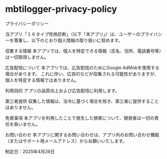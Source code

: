 # mbtilogger-privacy-policy
プライバシーポリシー

当アプリ「１６タイプ性格診断」（以下「本アプリ」）は、ユーザーのプライバシーを尊重し、以下のとおり個人情報の取り扱いに努めます。

収集する情報 本アプリでは、個人を特定できる情報（氏名、住所、電話番号等）は一切取得しません。

広告配信について 本アプリでは、広告配信のためにGoogle AdMobを使用する場合があります。 これに伴い、広告IDなどが収集される可能性がありますが、個人を特定する情報ではありません。

利用目的 アプリの品質向上および広告配信に利用します。

第三者提供 収集した情報は、法令に基づく場合を除き、第三者に提供することはありません。

免責事項 本アプリを利用したことで発生した損害について、開発者は一切の責任を負いません。

お問い合わせ 本アプリに関するお問い合わせは、アプリ内のお問い合わせ機能（またはサポート用メールアドレス）からお願いいたします。

制定日：2025年4月26日
